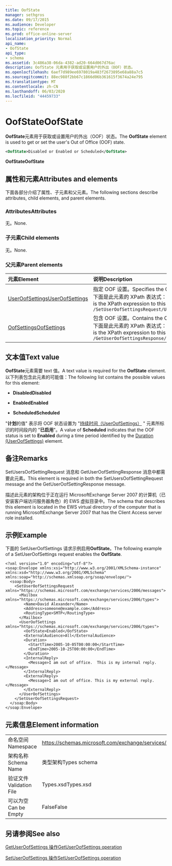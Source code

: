 ```yaml
---
title: OofState
manager: sethgros
ms.date: 09/17/2015
ms.audience: Developer
ms.topic: reference
ms.prod: office-online-server
localization_priority: Normal
api_name:
- OofState
api_type:
- schema
ms.assetid: 3c486a38-06da-4382-ad20-664d067d76ac
description: OofState 元素用于获取或设置用户的外出（OOF）状态。
ms.openlocfilehash: 6aef7d989ee6978019a483f2673895e68a88a7c5
ms.sourcegitcommit: 88ec988f2bb67c1866d06b361615f3674a24e795
ms.translationtype: MT
ms.contentlocale: zh-CN
ms.lasthandoff: 06/03/2020
ms.locfileid: "44459733"
---
```

# <a name="oofstate"></a><span data-ttu-id="a022a-103">OofState</span><span class="sxs-lookup"><span data-stu-id="a022a-103">OofState</span></span>

<span data-ttu-id="a022a-104">**OofState**元素用于获取或设置用户的外出（OOF）状态。</span><span class="sxs-lookup"><span data-stu-id="a022a-104">The **OofState** element is used to get or set the user's Out of Office (OOF) state.</span></span> 
  
```xml
<OofState>Disabled or Enabled or Scheduled</OofState>
```

 <span data-ttu-id="a022a-105">**OofState**</span><span class="sxs-lookup"><span data-stu-id="a022a-105">**OofState**</span></span>
## <a name="attributes-and-elements"></a><span data-ttu-id="a022a-106">属性和元素</span><span class="sxs-lookup"><span data-stu-id="a022a-106">Attributes and elements</span></span>

<span data-ttu-id="a022a-107">下面各部分介绍了属性、子元素和父元素。</span><span class="sxs-lookup"><span data-stu-id="a022a-107">The following sections describe attributes, child elements, and parent elements.</span></span>
  
### <a name="attributes"></a><span data-ttu-id="a022a-108">Attributes</span><span class="sxs-lookup"><span data-stu-id="a022a-108">Attributes</span></span>

<span data-ttu-id="a022a-109">无。</span><span class="sxs-lookup"><span data-stu-id="a022a-109">None.</span></span>
  
### <a name="child-elements"></a><span data-ttu-id="a022a-110">子元素</span><span class="sxs-lookup"><span data-stu-id="a022a-110">Child elements</span></span>

<span data-ttu-id="a022a-111">无。</span><span class="sxs-lookup"><span data-stu-id="a022a-111">None.</span></span>
  
### <a name="parent-elements"></a><span data-ttu-id="a022a-112">父元素</span><span class="sxs-lookup"><span data-stu-id="a022a-112">Parent elements</span></span>

|<span data-ttu-id="a022a-113">**元素**</span><span class="sxs-lookup"><span data-stu-id="a022a-113">**Element**</span></span>|<span data-ttu-id="a022a-114">**说明**</span><span class="sxs-lookup"><span data-stu-id="a022a-114">**Description**</span></span>|
|:-----|:-----|
|[<span data-ttu-id="a022a-115">UserOofSettings</span><span class="sxs-lookup"><span data-stu-id="a022a-115">UserOofSettings</span></span>](useroofsettings.md) <br/> |<span data-ttu-id="a022a-116">指定 OOF 设置。</span><span class="sxs-lookup"><span data-stu-id="a022a-116">Specifies the OOF settings.</span></span>  <br/> <span data-ttu-id="a022a-117">下面是此元素的 XPath 表达式： </span><span class="sxs-lookup"><span data-stu-id="a022a-117">The following is the XPath expression to this element:</span></span>  <br/>  `/SetUserOofSettingsRequest/UserOofSettings` <br/> |
|[<span data-ttu-id="a022a-118">OofSettings</span><span class="sxs-lookup"><span data-stu-id="a022a-118">OofSettings</span></span>](oofsettings.md) <br/> |<span data-ttu-id="a022a-119">包含 OOF 设置。</span><span class="sxs-lookup"><span data-stu-id="a022a-119">Contains the OOF settings.</span></span>  <br/> <span data-ttu-id="a022a-120">下面是此元素的 XPath 表达式： </span><span class="sxs-lookup"><span data-stu-id="a022a-120">The following is the XPath expression to this element:</span></span>  <br/>  `/GetUserOofSettingsResponse/OofSettings` <br/> |
   
## <a name="text-value"></a><span data-ttu-id="a022a-121">文本值</span><span class="sxs-lookup"><span data-stu-id="a022a-121">Text value</span></span>

<span data-ttu-id="a022a-122">**OofState**元素需要 text 值。</span><span class="sxs-lookup"><span data-stu-id="a022a-122">A text value is required for the **OofState** element.</span></span> <span data-ttu-id="a022a-123">以下列表包含此元素的可能值：</span><span class="sxs-lookup"><span data-stu-id="a022a-123">The following list contains the possible values for this element:</span></span> 
  
- <span data-ttu-id="a022a-124">**Disabled**</span><span class="sxs-lookup"><span data-stu-id="a022a-124">**Disabled**</span></span>
    
- <span data-ttu-id="a022a-125">**Enabled**</span><span class="sxs-lookup"><span data-stu-id="a022a-125">**Enabled**</span></span>
    
- <span data-ttu-id="a022a-126">**Scheduled**</span><span class="sxs-lookup"><span data-stu-id="a022a-126">**Scheduled**</span></span>
    
<span data-ttu-id="a022a-127">"**计划**的值" 表示将 OOF 状态设置为 "[持续时间（UserOofSettings）](duration-useroofsettings.md) " 元素所标识的时间段内的 "**已启用**"。</span><span class="sxs-lookup"><span data-stu-id="a022a-127">A value of **Scheduled** indicates that the OOF status is set to **Enabled** during a time period identified by the [Duration (UserOofSettings)](duration-useroofsettings.md) element.</span></span> 
  
## <a name="remarks"></a><span data-ttu-id="a022a-128">备注</span><span class="sxs-lookup"><span data-stu-id="a022a-128">Remarks</span></span>

<span data-ttu-id="a022a-129">SetUsersOofSettingRequest 消息和 GetUserOofSettingResponse 消息中都需要此元素。</span><span class="sxs-lookup"><span data-stu-id="a022a-129">This element is required in both the SetUsersOofSettingRequest message and the GetUserOofSettingResponse message.</span></span>
  
<span data-ttu-id="a022a-130">描述此元素的架构位于正在运行 MicrosoftExchange Server 2007 的计算机（已安装客户端访问服务器角色）的 EWS 虚拟目录中。</span><span class="sxs-lookup"><span data-stu-id="a022a-130">The schema that describes this element is located in the EWS virtual directory of the computer that is running MicrosoftExchange Server 2007 that has the Client Access server role installed.</span></span>
  
## <a name="example"></a><span data-ttu-id="a022a-131">示例</span><span class="sxs-lookup"><span data-stu-id="a022a-131">Example</span></span>

<span data-ttu-id="a022a-132">下面的 SetUserOofSettings 请求示例启用**OofState**。</span><span class="sxs-lookup"><span data-stu-id="a022a-132">The following example of a SetUserOofSettings request enables the **OofState**.</span></span>
  
```
<?xml version="1.0" encoding="utf-8"?>
<soap:Envelope xmlns:xsi="http://www.w3.org/2001/XMLSchema-instance" xmlns:xsd="http://www.w3.org/2001/XMLSchema" xmlns:soap="http://schemas.xmlsoap.org/soap/envelope/">
  <soap:Body>
    <SetUserOofSettingsRequest xmlns="https://schemas.microsoft.com/exchange/services/2006/messages">
      <Mailbox xmlns="https://schemas.microsoft.com/exchange/services/2006/types">
        <Name>David Alexander</Name>
        <Address>someone@example.com</Address>
        <RoutingType>SMTP</RoutingType>
      </Mailbox>
      <UserOofSettings xmlns="https://schemas.microsoft.com/exchange/services/2006/types">
        <OofState>Enabled</OofState>
        <ExternalAudience>All</ExternalAudience>
        <Duration>
          <StartTime>2005-10-05T00:00:00</StartTime>
          <EndTime>2005-10-25T00:00:00</EndTime>
        </Duration>
        <InternalReply>
          <Message>I am out of office.  This is my internal reply.</Message>
        </InternalReply>
        <ExternalReply>
          <Message>I am out of office. This is my external reply.</Message>
        </ExternalReply>
      </UserOofSettings>
    </SetUserOofSettingsRequest>
  </soap:Body>
</soap:Envelope>
```

## <a name="element-information"></a><span data-ttu-id="a022a-133">元素信息</span><span class="sxs-lookup"><span data-stu-id="a022a-133">Element information</span></span>

|||
|:-----|:-----|
|<span data-ttu-id="a022a-134">命名空间</span><span class="sxs-lookup"><span data-stu-id="a022a-134">Namespace</span></span>  <br/> |https://schemas.microsoft.com/exchange/services/2006/types  <br/> |
|<span data-ttu-id="a022a-135">架构名称</span><span class="sxs-lookup"><span data-stu-id="a022a-135">Schema Name</span></span>  <br/> |<span data-ttu-id="a022a-136">类型架构</span><span class="sxs-lookup"><span data-stu-id="a022a-136">Types schema</span></span>  <br/> |
|<span data-ttu-id="a022a-137">验证文件</span><span class="sxs-lookup"><span data-stu-id="a022a-137">Validation File</span></span>  <br/> |<span data-ttu-id="a022a-138">Types.xsd</span><span class="sxs-lookup"><span data-stu-id="a022a-138">Types.xsd</span></span>  <br/> |
|<span data-ttu-id="a022a-139">可以为空</span><span class="sxs-lookup"><span data-stu-id="a022a-139">Can be Empty</span></span>  <br/> |<span data-ttu-id="a022a-140">False</span><span class="sxs-lookup"><span data-stu-id="a022a-140">False</span></span>  <br/> |
   
## <a name="see-also"></a><span data-ttu-id="a022a-141">另请参阅</span><span class="sxs-lookup"><span data-stu-id="a022a-141">See also</span></span>



[<span data-ttu-id="a022a-142">GetUserOofSettings 操作</span><span class="sxs-lookup"><span data-stu-id="a022a-142">GetUserOofSettings operation</span></span>](getuseroofsettings-operation.md)
  
[<span data-ttu-id="a022a-143">SetUserOofSettings 操作</span><span class="sxs-lookup"><span data-stu-id="a022a-143">SetUserOofSettings operation</span></span>](setuseroofsettings-operation.md)

